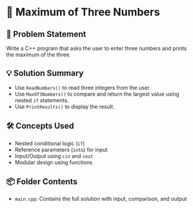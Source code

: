 # 🔢 Maximum of Three Numbers

## 🧩 Problem Statement
Write a C++ program that asks the user to enter three numbers and prints the maximum of the three.

## 💡 Solution Summary
- Use `ReadNumbers()` to read three integers from the user.
- Use `MaxOf3Numbers()` to compare and return the largest value using nested `if` statements.
- Use `PrintResults()` to display the result.

## 🛠️ Concepts Used
- Nested conditional logic (`if`)
- Reference parameters (`int&`) for input
- Input/Output using `cin` and `cout`
- Modular design using functions

## 📦 Folder Contents
- `main.cpp`: Contains the full solution with input, comparison, and output

